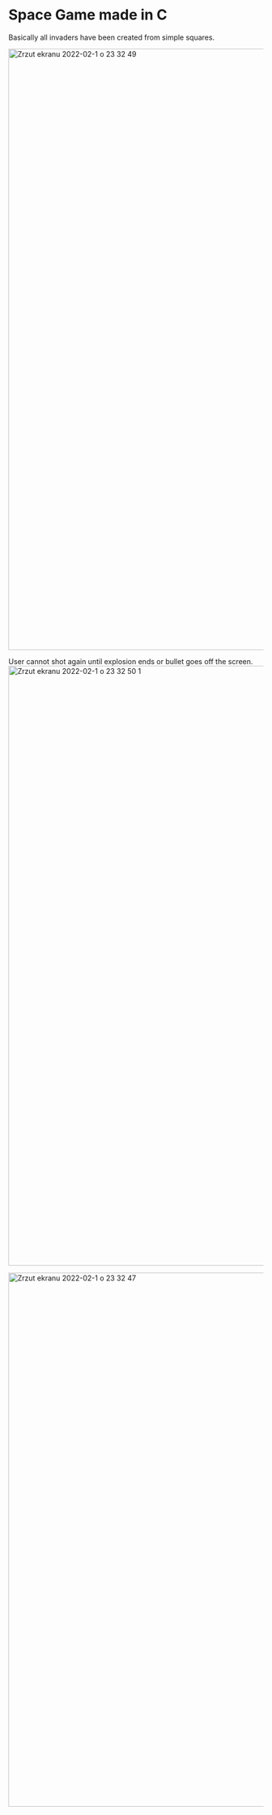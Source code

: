 # Space Game made in C

Basically all invaders have been created from simple squares.

<img width="1188" alt="Zrzut ekranu 2022-02-1 o 23 32 49" src="https://user-images.githubusercontent.com/60160976/152063088-e2c73089-145b-4de4-b9e9-a14f54ff4996.png">

User cannot shot again until explosion ends or bullet goes off the screen.
<img width="1185" alt="Zrzut ekranu 2022-02-1 o 23 32 50 1" src="https://user-images.githubusercontent.com/60160976/152063156-fb714201-3b69-42d8-ac54-d55353471538.png">


<img width="1055" alt="Zrzut ekranu 2022-02-1 o 23 32 47" src="https://user-images.githubusercontent.com/60160976/152063029-516697b0-9a90-477f-ba9d-b51fcb1ff7d6.png">
